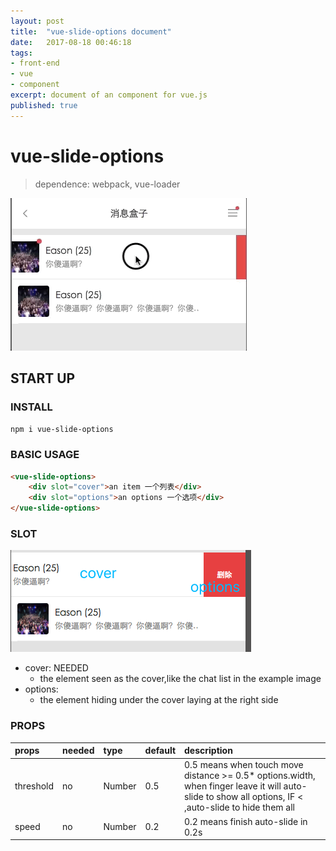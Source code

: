 ```yaml
---
layout: post
title:  "vue-slide-options document"
date:   2017-08-18 00:46:18
tags:
- front-end
- vue
- component
excerpt: document of an component for vue.js
published: true
---
```

# vue-slide-options
> dependence: webpack, vue-loader

![](https://raw.githubusercontent.com/vincentmrlau/remote-image-store/master/vue-slide-options.gif)

## START UP
### INSTALL
`npm i vue-slide-options`

### BASIC USAGE

```HTML
<vue-slide-options>
    <div slot="cover">an item 一个列表</div>
    <div slot="options">an options 一个选项</div>
</vue-slide-options>
```

### SLOT
![](https://raw.githubusercontent.com/vincentmrlau/remote-image-store/master/vue-slide-options-slots.png)
* cover: NEEDED
    * the element seen as the cover,like the chat list in the example image
* options:
    * the element hiding under the cover laying at the right side

### PROPS

|props|needed|type|default|description|
|:---|:---|:---|:---|:---|
|threshold|no|Number|0.5|0.5 means when touch move distance >= 0.5* options.width, when finger leave it will auto-slide to show all options, IF < ,auto-slide to hide them all|
|speed|no|Number|0.2|0.2 means finish auto-slide in 0.2s|
